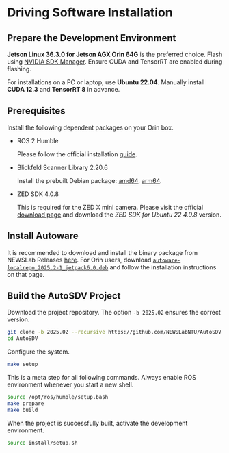 # Driving Software Installation

## Prepare the Development Environment

**Jetson Linux 36.3.0 for Jetson AGX Orin 64G** is the preferred
choice. Flash using [NVIDIA SDK
Manager](https://developer.nvidia.com/sdk-manager). Ensure CUDA and
TensorRT are enabled during flashing.

For installations on a PC or laptop, use **Ubuntu 22.04**. Manually
install **CUDA 12.3** and **TensorRT 8** in advance.

## Prerequisites

Install the following dependent packages on your Orin box.

- ROS 2 Humble

  Please follow the official installation
  [guide](https://docs.ros.org/en/humble/Installation/Ubuntu-Install-Debians.html).

- Blickfeld Scanner Library 2.20.6
  
  Install the prebuilt Debian package:
  [amd64](https://github.com/NEWSLabNTU/blickfeld-scanner-lib/releases/download/v2.20.6-newslab1/blickfeld-scanner-lib_2.20.6-1_amd64.deb),
  [arm64](https://github.com/NEWSLabNTU/blickfeld-scanner-lib/releases/download/v2.20.6-newslab1/blickfeld-scanner-lib_2.20.6-1_arm64.deb).

- ZED SDK 4.0.8

  This is required for the ZED X mini camera. Please visit the
  official [download
  page](https://www.stereolabs.com/developers/release) and download
  the _ZED SDK for Ubuntu 22 4.0.8_ version.

## Install Autoware

It is recommended to download and install the binary package from
NEWSLab Releases
[here](https://github.com/NEWSLabNTU/autoware/releases/tag/rosdebian%2F2025.02-1).
For Orin users, download
[`autoware-localrepo_2025.2-1_jetpack6.0.deb`](https://github.com/NEWSLabNTU/autoware/releases/download/rosdebian%2F2025.02-1/autoware-localrepo_2025.2-1_jetpack6.0.deb)
and follow the installation instructions on that page.

## Build the AutoSDV Project

Download the project repository. The option `-b 2025.02` ensures the
correct version.

```sh
git clone -b 2025.02 --recursive https://github.com/NEWSLabNTU/AutoSDV.git
cd AutoSDV
```

Configure the system.

```sh
make setup
```

This is a meta step for all following commands. Always enable ROS
environment whenever you start a new shell.

```bash
source /opt/ros/humble/setup.bash
make prepare
make build
```

When the project is successfully built, activate the development
environment.

```sh
source install/setup.sh
```
